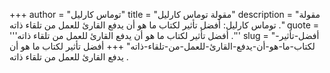 +++
author = "توماس كارليل"
title = "مقولة توماس كارليل"
description = "مقولة توماس كارليل: أفضل تأثير لكتاب ما هو أن يدفع القارئ للعمل من تلقاء ذاته ."
quote = '''أفضل تأثير لكتاب ما هو أن يدفع القارئ للعمل من تلقاء ذاته .'''
slug = "أفضل-تأثير-لكتاب-ما-هو-أن-يدفع-القارئ-للعمل-من-تلقاء-ذاته"
+++
أفضل تأثير لكتاب ما هو أن يدفع القارئ للعمل من تلقاء ذاته .
